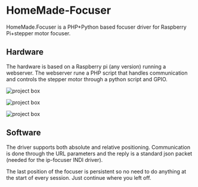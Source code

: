 # HomeMade-Focuser

HomeMade.Focuser is a PHP+Python based focuser driver for Raspberry Pi+stepper motor focuser.

## Hardware

The hardware is based on a Raspberry pi (any version) running a webserver. The webserver rune a PHP script that handles communication and controls the stepper motor through a python script and GPIO.

![project box](http://www.raguenaud-online.org/cedric/photos/astro/focuser/IMG_20170721_163546-small.jpg)

![project box](http://www.raguenaud-online.org/cedric/photos/astro/focuser/IMG_20170720_131956-small.jpg)

![project box](http://www.raguenaud-online.org/cedric/photos/astro/focuser/IMG_20170811_170256-small.jpg)

## Software

The driver supports both absolute and relative positioning. Communication is done through the URL parameters and the reply is a standard json packet (needed for the ip-focuser INDI driver).

The last position of the focuser is persistent so no need to do anything at the start of every session. Just continue where you left off.

